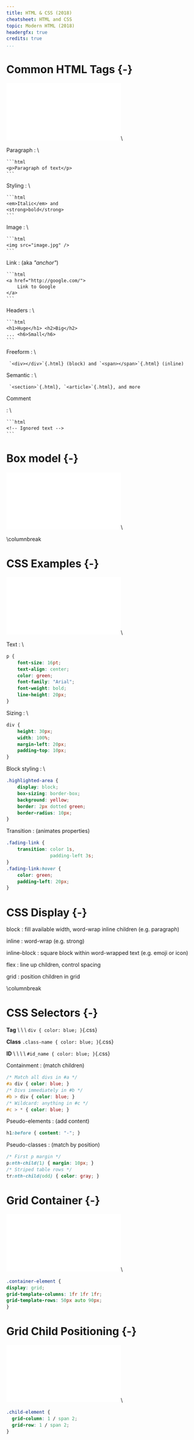 ```yaml
---
title: HTML & CSS (2018)
cheatsheet: HTML and CSS
topic: Modern HTML (2018)
headergfx: true
credits: true
...
```



# Common HTML Tags {-}

![HTML tag](./kickstart-backend/images/anatomy_of_tag_cmu.pdf)\ 

Paragraph
:   \ 

    ```html
    <p>Paragraph of text</p>
    ```

Styling
:   \ 

    ```html
    <em>Italic</em> and
    <strong>bold</strong>
    ```

Image
:   \ 

    ```html
    <img src="image.jpg" />
    ```

Link
:    (aka *"anchor"*)

    ```html
    <a href="http://google.com/">
        Link to Google
    </a>
    ```

Headers
:   \ 

    ```html
    <h1>Huge</h1> <h2>Big</h2>
    ... <h6>Small</h6>
    ```

Freeform
:   \ 

     `<div></div>`{.html} (block) and `<span></span>`{.html} (inline)

Semantic
:   \ 

     `<section>`{.html}, `<article>`{.html}, and more


Comment

:   \ 

    ```html
    <!-- Ignored text -->
    ```


# Box model {-}

![CSS Rule](./kickstart-frontend/images/box_model_diagram.pdf)\ 

\columnbreak

# CSS Examples {-}


![CSS Rule](./kickstart-backend/images/anatomy_of_css_cmu.pdf)\ 


Text
:  \ 

```css
p {
    font-size: 16pt;
    text-align: center;
    color: green;
    font-family: "Arial";
    font-weight: bold;
    line-height: 20px;
}
```

Sizing
:   \ 

```css
div {
    height: 30px;
    width: 100%;
    margin-left: 20px;
    padding-top: 10px;
}
```

Block styling
:   \ 

```css
.highlighted-area {
    display: block;
    box-sizing: border-box;
    background: yellow;
    border: 2px dotted green;
    border-radius: 10px;
}
```


Transition
:   (animates properties)

```css
.fading-link {
    transition: color 1s,
                padding-left 3s;
}
.fading-link:hover {
    color: green;
    padding-left: 20px;
}
```

# CSS Display {-}

block
:   fill available width, word-wrap inline children (e.g. paragraph)

inline
:   word-wrap (e.g. strong)

inline-block
:   square block within word-wrapped text (e.g. emoji or icon)

flex
:   line up children, control spacing

grid
:   position children in grid


\columnbreak

# CSS Selectors {-}

**Tag** \ \ \ `div { color: blue; }`{.css}

**Class** `.class-name { color: blue; }`{.css}

**ID** \ \ \ \ `#id_name { color: blue; }`{.css}

Containment
:   (match children)

```css
/* Match all divs in #a */
#a div { color: blue; }
/* Divs immediately in #b */
#b > div { color: blue; }
/* Wildcard: anything in #c */
#c > * { color: blue; }
```


Pseudo-elements
:   (add content)

```css
h1:before { content: "-"; }
```


Pseudo-classes
:   (match by position)

```css
/* First p margin */
p:nth-child(1) { margin: 10px; }
/* Striped table rows */
tr:nth-child(odd) { color: gray; }
```


# Grid Container {-}

<!--
Use `display: grid` and specify columns/rows.
-->

![Grid Example](./kickstart-frontend/images/grid_template_example.pdf)\ 

```css
.container-element {
display: grid;
grid-template-columns: 1fr 1fr 1fr;
grid-template-rows: 50px auto 90px;
}
```

# Grid Child Positioning {-}

<!--
*Optional:* Child elements can be custom positioned and sized.
-->

![Grid Example](./kickstart-frontend/images/grid_child_example.pdf)\ 

```css
.child-element {
  grid-column: 1 / span 2;
  grid-row: 1 / span 2;
}
```

